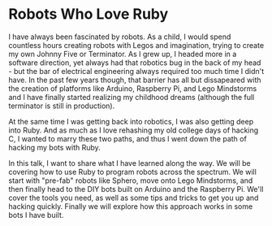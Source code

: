 Robots Who Love Ruby
====================
I have always been fascinated by robots. As a child, I would spend countless hours creating robots with Legos and imagination, trying to create my own Johnny Five or Terminator. As I grew up, I headed more in a software direction, yet always had that robotics bug in the back of my head - but the bar of electrical engineering always required too much time I didn't have. In the past few years though, that barrier has all but dissapeared with the creation of platforms like Arduino, Raspberry Pi, and Lego Mindstorms and I have finally started realizing my childhood dreams (although the full terminator is still in production). 

At the same time I was getting back into robotics, I was also getting deep into Ruby. And as much as I love rehashing my old college days of hacking C, I wanted to marry these two paths, and thus I went down the path of hacking my bots with Ruby. 

In this talk, I want to share what I have learned along the way. We will be covering how to use Ruby to program robots across the spectrum. We will start with "pre-fab" robots like Sphero, move onto Lego Mindstorms, and then finally head to the DIY bots built on Arduino and the Raspberry Pi. We'll cover the tools you need, as well as some tips and tricks to get you up and hacking quickly. Finally we will explore how this approach works in some bots I have built.
